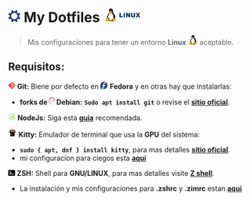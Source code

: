 # <img style="width: 25px" src="./assets/settings.png"> My Dotfiles <img style="height: 30px" src="./assets/linux-complete.png">

> Mis configuraciones para tener un entorno **Linux**
<img style="width:20px" src="./assets/linux-icon.png"> aceptable.

## Requisitos:

**<img style="width:15px" src="./assets/git-icon.png"> Git:** Biene por defecto en <img style="width: 15px" src="./assets/fedora-linux-icon.png"> **Fedora**
y en otras hay que instalarlas:
* **forks de <img style="height: 15px" src="./assets/debian-icon.png"> Debian:** <code>**Sudo apt install git**</code> o revise el [**sitio oficial**](https://git-scm.com/).

<img style="height:15px" src="./assets/nodejs-icon.png"> **NodeJs:** Siga esta [**guia**](./other-settings/node.md) recomendada.


<img style="height:17px" src="./assets/kitty.svg"> **Kitty:** Emulador de terminal que usa la **GPU** del sistema:
* <code>**sudo { apt, dnf } install kitty**</code>, para mas detalles [**sitio oficial**](https://sw.kovidgoyal.net/kitty/).
* mi configuracion para ciegos esta [**aqui**](./kitty)

<img style="height:12px" src="./assets/shell-icon.png"> **ZSH:**
Shell para **GNU/LINUX**, para mas detalles visite [**Z shell**](https://zsh.sourceforge.io/).
* La instalación y mis configuraciones para **.zshrc** y **.zimrc** estan [**aqui**](./zsh)
